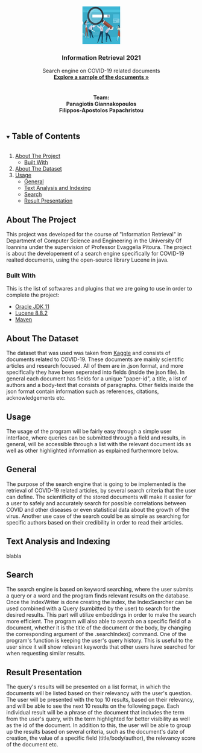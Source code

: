 <!--
*** Thanks for checking out the Best-README-Template. If you have a suggestion
*** that would make this better, please fork the repo and create a pull request
*** or simply open an issue with the tag "enhancement".
*** Thanks again! Now go create something AMAZING! :D
***
***
***
*** To avoid retyping too much info. Do a search and replace for the following:
*** github_username, repo_name, twitter_handle, email, project_title, project_description
-->



<!-- PROJECT SHIELDS -->
<!--
*** I'm using markdown "reference style" links for readability.
*** Reference links are enclosed in brackets [ ] instead of parentheses ( ).
*** See the bottom of this document for the declaration of the reference variables
*** for contributors-url, forks-url, etc. This is an optional, concise syntax you may use.
*** https://www.markdownguide.org/basic-syntax/#reference-style-links
-->


<!-- PROJECT LOGO -->
<br />
<p align="center">
  <a href="https://github.com/github_username/repo_name">
    <img src="images/logo2.png" alt="Logo" width="100" height="100">
  </a>

  <h3 align="center">Information Retrieval 2021</h3>

  <p align="center">
    Search engine on COVID-19 related documents
    <br />
    <a href="https://github.com/ppapahr/Information-Retrieval-2021/tree/main/Documents"><strong>Explore a sample of the documents »</strong></a>
    <br />
    <br />
    <h4 align="center">Team:
    <br />
    Panagiotis Giannakopoulos
    <br />
    Filippos-Apostolos Papachristou </h4>
  </p>
</p>



<!-- TABLE OF CONTENTS -->
<details open="open">
  <summary><h2 style="display: inline-block">Table of Contents</h2></summary>
  <ol>
    <li>
      <a href="#about-the-project">About The Project</a>
      <ul>
        <li><a href="#built-with">Built With</a></li>
      </ul>
    </li>
    <li>
      <a href="#about-the-dataset">About The Dataset</a>
    </li>
    <li><a href="#usage">Usage</a>
      <ul>
        <li><a href="#general">General</a></li>
        <li><a href="#text-analysis-and-indexing">Text Analysis and Indexing</a></li>
        <li><a href="#search">Search</a></li>
        <li><a href="#result-presentation">Result Presentation</a></li>
      </ul>
      </li>
  </ol>
</details>



<!-- ABOUT THE PROJECT -->
## About The Project
This project was developed for the course of "Information Retrieval" in Department of Computer Science and Engineering in the University Of Ioannina under the supervision
of Professor Evaggelia Pitoura. The project is about the developement of a search engine specifically for COVID-19 realted documents, using the open-source library Lucene in java.

### Built With

This is the list of softwares and plugins that we are going to use in order to complete the project:
* [Oracle JDK 11](https://www.oracle.com/java/technologies/javase-jdk11-downloads.html)
* [Lucene 8.8.2](https://lucene.apache.org/)
* [Maven](https://maven.apache.org/download.cgi)

## About The Dataset
The dataset that was used was taken from <a href="https://www.kaggle.com/allen-institute-for-ai/CORD-19-research-challenge">Kaggle</a> and consists of documents related to COVID-19. These documents are mainly scientific articles and research focused. All of them are in .json format, and more specifically they have been seperated into fields (inside the json file). In general each document has fields for a unique "paper-id", a title, a list of authors and a body-text that consists of paragraphs. Other fields inside the json format contain information such as references, citations, acknowledgements etc.   

<!-- USAGE EXAMPLES -->
## Usage
The usage of the program will be fairly easy through a simple user interface, where queries can be submitted through a field and results, in general, will be accessible through a list with the relevant document ids as well as other highlighted information as explained furthermore below. 

## General
The purpose of the search engine that is going to be implemented is the retrieval of COVID-19 related articles, by several search criteria that the user can define. The scientificity of the stored documents will make it easier for a user to safely and accurately search for possible correlations between COVID and other diseases or even statistical data about the growth of the virus. Another use case of the search could be as simple as searching for specific authors based on their credibility in order to read their articles.


## Text Analysis and Indexing
blabla

## Search
The search engine is based on keyword searching, where the user submits a query or a word and the program finds relevant results on the database. Once the IndexWriter is done creating the index, the IndexSearcher can be used combined with a Query (sumbitted by the user) to search for the desired results. This part will utilize embeddings in order to make the search more efficient. The program will also able to search on a specific field of a document, whether it is the title of the document or the body, by changing the corresponding argument of the .searchIndex() command. One of the program's function is keeping the user's query history. This is useful to the user since it will show relevant keywords that other users have searched for when requesting similar results. 

## Result Presentation
The query's results will be presented on a list format, in which the documents will be listed based on their relevancy with the user's question. The user will be presented with the top 10 
results, based on their relevancy, and will be able to see the next 10 results on the following page. Each individual result will be a phrase of the document that includes the term
from the user's query, with the term highlighted for better visibility as well as the id of the document.  In addition to this, the user will be able to group up the results based on several criteria, 
such as the document's date of creation, the value of a specific field (title/body/author), the relevancy score of the document etc. 











